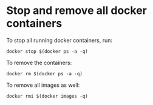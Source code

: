 # Stop and remove all docker containers

To stop all running docker containers, run:

`docker stop $(docker ps -a -q)`

To remove the containers:

`docker rm $(docker ps -a -q)`

To remove all images as well:

`docker rmi $(docker images -q)`
